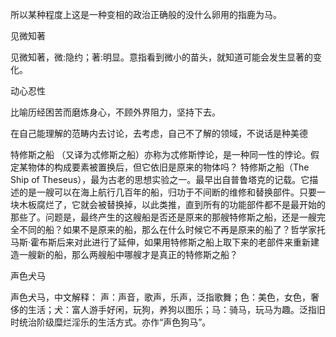 
所以某种程度上这是一种变相的政治正确般的没什么卵用的指鹿为马。


见微知著

见微知著，微:隐约；著:明显。意指看到微小的苗头，就知道可能会发生显著的变化。

动心忍性

比喻历经困苦而磨炼身心，不顾外界阻力，坚持下去。


在自己能理解的范畴内去讨论，去考虑，自己不了解的领域，不说话是种美德


特修斯之船
（又译为忒修斯之船）亦称为忒修斯悖论，是一种同一性的悖论。假定某物体的构成要素被置换后，但它依旧是原来的物体吗？
特修斯之船（The Ship of Theseus），最为古老的思想实验之一。最早出自普鲁塔克的记载。它描述的是一艘可以在海上航行几百年的船，归功于不间断的维修和替换部件。只要一块木板腐烂了，它就会被替换掉，以此类推，直到所有的功能部件都不是最开始的那些了。问题是，最终产生的这艘船是否还是原来的那艘特修斯之船，还是一艘完全不同的船？如果不是原来的船，那么在什么时候它不再是原来的船了？哲学家托马斯·霍布斯后来对此进行了延伸，如果用特修斯之船上取下来的老部件来重新建造一艘新的船，那么两艘船中哪艘才是真正的特修斯之船？


声色犬马 

声色犬马，中文解释： 声：声音，歌声，乐声，泛指歌舞；色：美色，女色，奢侈的生活；犬：富人游手好闲，玩狗，养狗以图乐；马：骑马，玩马为趣。泛指旧时统治阶级糜烂淫乐的生活方式。亦作“声色狗马”。